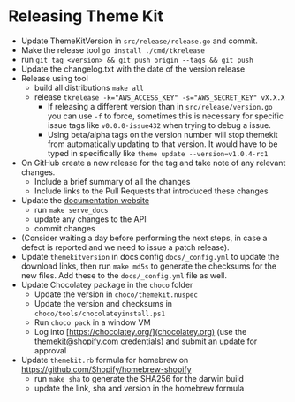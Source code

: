 # Releasing Theme Kit

- Update ThemeKitVersion in `src/release/release.go` and commit.
- Make the release tool `go install ./cmd/tkrelease`
- run `git tag <version> && git push origin --tags && git push`
- Update the changelog.txt with the date of the version release
- Release using tool
  - build all distributions `make all`
  - release `tkrelease -k="AWS_ACCESS_KEY" -s="AWS_SECRET_KEY" vX.X.X`
    - If releasing a different version than in `src/release/version.go` you can use `-f` to force, sometimes this is necessary for specific issue tags like `v0.0.0-issue432` when trying to debug a issue.
    - Using beta/alpha tags on the version number will stop themekit from automatically updating to that version. It would have to be typed in specifically like `theme update --version=v1.0.4-rc1`
- On GitHub create a new release for the tag and take note of any relevant changes.
  - Include a brief summary of all the changes
  - Include links to the Pull Requests that introduced these changes
- Update the [documentation website](https://shopify.github.io/themekit/)
  - run `make serve_docs`
  - update any changes to the API
  - commit changes
- (Consider waiting a day before performing the next steps, in case a defect is reported and we need to issue a patch release).
- Update `themekitversion` in docs config `docs/_config.yml` to update the download links,
  then run `make md5s` to generate the checksums for the new files. Add these to the `docs/_config.yml`
  file as well.
- Update Chocolatey package in the `choco` folder
    - Update the version in `choco/themekit.nuspec`
    - Update the version and checksums in `choco/tools/chocolateyinstall.ps1`
    - Run `choco pack` in a window VM
    - Log into [https://chocolatey.org/](chocolatey.org) (use the themekit@shopify.com credentials) and submit an update for approval
- Update `themekit.rb` formula for homebrew on https://github.com/Shopify/homebrew-shopify
  - run `make sha` to generate the SHA256 for the darwin build
  - update the link, sha and version in the homebrew formula
